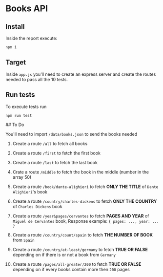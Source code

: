 # Books API

## Install

Inside the report execute:

```sh
npm i
```

## Target

Inside `app.js` you'll need to create an express server and create the routes needed to pass all the 10 tests.

## Run tests

To execute tests run

```sh
npm run test
```

## To Do

You'll need to import `/data/books.json` to send the books needed

1. Create a route `/all` to fetch all books

2. Create a route `/first` to fetch the first book

3. Create a route `/last` to fetch the last book

4. Crate a route `/middle` to fetch the book in the middle (number in the array 50)

5. Create a route `/book/dante-alighieri` to fetch **ONLY THE TITLE** of `Dante Alighieri`'s book

6. Create a route `/country/charles-dickens` to fetch **ONLY THE COUNTRY** of `Charles Dickens` book

7. Create a route `/year&pages/cervantes` to fetch **PAGES AND YEAR** of `Miguel de Cervantes` book, Response example: `{ pages: ..., year: ... }`

8. Create a route `/country/count/spain` to fetch **THE NUMBER OF BOOK** from `Spain`

9. Create a route `/country/at-least/germany` to fetch **TRUE OR FALSE** depending on if there is or not a book from `Germany`

10. Create a route `/pages/all-greater/200` to fetch **TRUE OR FALSE** depending on if every books contain more then `200` pages
